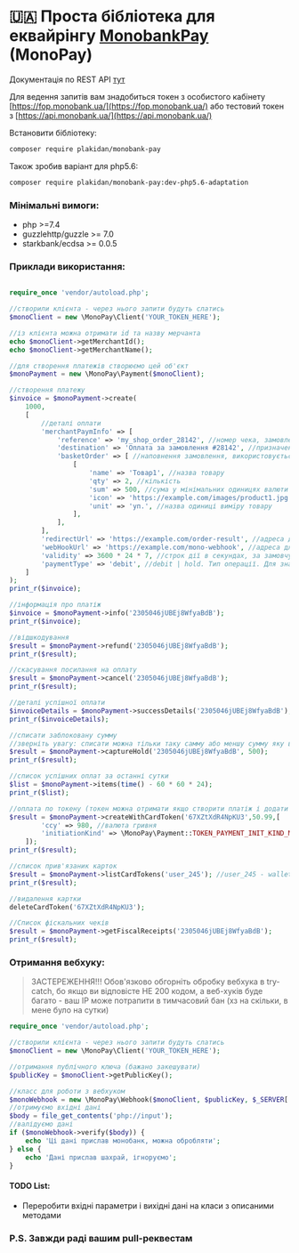 # 🇺🇦 Проста бібліотека для еквайрінгу [MonobankPay](https://api.monobank.ua/) (MonoPay)
Документація по REST API [тут](https://api.monobank.ua/docs/acquiring.html)

Для ведення запитів вам знадобиться токен з особистого кабінету [https://fop.monobank.ua/](https://fop.monobank.ua/) або тестовий токен з [https://api.monobank.ua/](https://api.monobank.ua/)

Встановити бібліотеку:
```bash
composer require plakidan/monobank-pay
```
Також зробив варіант для php5.6:
```bash
composer require plakidan/monobank-pay:dev-php5.6-adaptation
```

### Мінімальні вимоги:
* php >=7.4
* guzzlehttp/guzzle >= 7.0
* starkbank/ecdsa >= 0.0.5

### Приклади використання:
```php

require_once 'vendor/autoload.php';

//створили клієнта - через нього запити будуть слатись
$monoClient = new \MonoPay\Client('YOUR_TOKEN_HERE');

//із клієнта можна отримати id та назву мерчанта
echo $monoClient->getMerchantId();
echo $monoClient->getMerchantName();

//для створення платежів створюємо цей об'єкт
$monoPayment = new \MonoPay\Payment($monoClient);

//створення платежу
$invoice = $monoPayment->create(
    1000,
    [
        //деталі оплати
        'merchantPaymInfo' => [
            'reference' => 'my_shop_order_28142', //номер чека, замовлення, тощо; визначається мерчантом (вами)
            'destination' => 'Оплата за замовлення #28142', //призначення платежу
            'basketOrder' => [ //наповнення замовлення, використовується для відображення кошика замовлення
                [
                    'name' => 'Товар1', //назва товару
                    'qty' => 2, //кількість
                    'sum' => 500, //сума у мінімальних одиницях валюти за одиницю товару
                    'icon' => 'https://example.com/images/product1.jpg', //посилання на зображення товару
                    'unit' => 'уп.', //назва одиниці вимiру товару
                ],
            ],
        ],
        'redirectUrl' => 'https://example.com/order-result', //адреса для повернення (GET) - на цю адресу буде переадресовано користувача після завершення оплати (у разі успіху або помилки)
        'webHookUrl' => 'https://example.com/mono-webhook', //адреса для CallBack (POST) – на цю адресу буде надіслано дані про стан платежу при кожній зміні статусу. Зміст тіла запиту ідентичний відповіді запиту “перевірки статусу рахунку”
        'validity' => 3600 * 24 * 7, //строк дії в секундах, за замовчуванням рахунок перестає бути дійсним через 24 години
        'paymentType' => 'debit', //debit | hold. Тип операції. Для значення hold термін складає 9 днів. Якщо через 9 днів холд не буде фіналізовано — він скасовується
    ]
);
print_r($invoice);

//інформація про платіж
$invoice = $monoPayment->info('2305046jUBEj8WfyaBdB');
print_r($invoice);

//відшкодування
$result = $monoPayment->refund('2305046jUBEj8WfyaBdB');
print_r($result);

//скасування посилання на оплату
$result = $monoPayment->cancel('2305046jUBEj8WfyaBdB');
print_r($result);

//деталі успішної оплати
$invoiceDetails = $monoPayment->successDetails('2305046jUBEj8WfyaBdB');
print_r($invoiceDetails);

//списати заблоковану сумму
//зверніть увагу: списати можна тільки таку самму або меншу сумму яку ви заблокували
$result = $monoPayment->captureHold('2305046jUBEj8WfyaBdB', 500);
print_r($result);

//список успішних оплат за останні сутки
$list = $monoPayment->items(time() - 60 * 60 * 24);
print_r($list);

//оплата по токену (токен можна отримати якщо створити платіж і додати в цей платіж помітку saveCardData)
$result = $monoPayment->createWithCardToken('67XZtXdR4NpKU3',50.99,[
        'ccy' => 980, //валюта гривня
        'initiationKind' => \MonoPay\Payment::TOKEN_PAYMENT_INIT_KIND_MERCHANT //або client - ініціатор платежу
    ]);
print_r($result);

//список прив'язаник карток
$result = $monoPayment->listCardTokens('user_245'); //user_245 - walletId який ви вказували при створенні токену на прешому платежі
print_r($result);

//видалення картки 
deleteCardToken('67XZtXdR4NpKU3');

//Список фіскальних чеків
$result = $monoPayment->getFiscalReceipts('2305046jUBEj8WfyaBdB');
print_r($result);
```

### Отримання вебхуку:
> ЗАСТЕРЕЖЕННЯ!!!
> Обов'язково обгорніть обробку вебхука в try-catch, бо якщо ви відповісте НЕ 200 кодом, а веб-хуків буде багато - ваш IP може потрапити в тимчасовий бан (хз на скільки, в мене було на сутки)
```php
require_once 'vendor/autoload.php';

//створили клієнта - через нього запити будуть слатись
$monoClient = new \MonoPay\Client('YOUR_TOKEN_HERE');

//отримання публічного ключа (бажано закешувати)
$publicKey = $monoClient->getPublicKey();

//класс для роботи з вебхуком
$monoWebhook = new \MonoPay\Webhook($monoClient, $publicKey, $_SERVER['HTTP_X_SIGN']);
//отримуємо вхідні дані
$body = file_get_contents('php://input');
//валідуємо дані
if ($monoWebhook->verify($body)) {
    echo 'Ці дані прислав монобанк, можна обробляти';
} else {
    echo 'Дані прислав шахрай, ігноруємо';
}
```

#### TODO List:
* Переробити вхідні параметри і вихідні дані на класи з описаними методами

### P.S. Завжди раді вашим pull-реквестам
